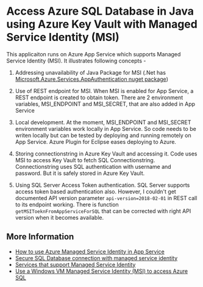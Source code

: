 # Access Azure SQL Database in Java using Azure Key Vault with Managed Service Identity (MSI)
This applicaiton runs on Azure App Service which supports Managed Service Identity (MSI). It illustrates following concepts -

1.	Addressing unavailability of Java Package for MSI (.Net has [Microsoft.Azure.Services.AppAuthentication nuget package](https://www.nuget.org/packages/Microsoft.Azure.Services.AppAuthentication))

2. Use of REST endpoint for MSI. When MSI is enabled for App Service, a REST endpoint is created to obtain token. There are 2 environment variables, MSI_ENDPOINT and MSI_SECRET, that are also added in App Service

3. Local development. At the moment, MSI_ENDPOINT and MSI_SECRET environment variables work locally in App Service. So code needs to be writen locally but can be tested by deploying and running remotely on App Service. Azure Plugin for Eclipse eases deploying to Azure.

4. Storing connectionstring in Azure Key Vault and accessing it. Code uses MSI to access Key Vault to fetch SQL Connectionstring. Connectionstring uses SQL authentication with username and password. But it is safely stored in Azure Key Vault. 

5. Using SQL Server Access Token authentication. SQL Server  supports access token based authentication also. However, I couldn't get documented API version parameter `api-version=2018-02-01` in REST call to its endpoint working. There is function `getMSIToeknFromAppServiceForSQL` that can be corrected with right API version when it becomes available. 

## More Information
* [How to use Azure Managed Service Identity in App Service](https://docs.microsoft.com/en-us/azure/app-service/app-service-managed-service-identity)
* [Secure SQL Database connection with managed service identity](https://docs.microsoft.com/en-us/azure/app-service/app-service-web-tutorial-connect-msi)
* [Services that support Managed Service Identity](https://docs.microsoft.com/en-us/azure/active-directory/managed-service-identity/services-support-msi)
* [Use a Windows VM Managed Service Identity (MSI) to access Azure SQL](https://docs.microsoft.com/en-us/azure/active-directory/managed-service-identity/tutorial-windows-vm-access-sql)
